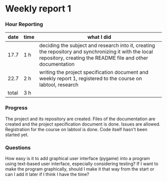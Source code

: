 # Weekly report 1

### Hour Reporting
| **date** | **time** | **what I did** 
| --------- | -------- | ------------- 
| 17.7 | 1 h | deciding the subject and research into it, creating the repository and synchronizing it with the local repository, creating the README file and other documentation
| 22.7 | 2 h | writing the project specification document and weekly report 1, registered to the course on labtool, research
| total | 3 h

### Progress
The project and its repository are created. Files of the documentation are created and the project specification document is done. Issues are allowed. Registration for the course on labtool is done. Code itself hasn't been started yet.

### Questions
How easy is it to add graphical user interface (pygame) into a program using text-based user interface, especially considering testing? If I want to make the program graphically, should I make it that way from the start or can I add it later if I think I have the time?
